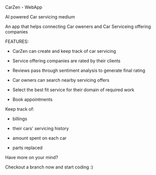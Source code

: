 CarZen - WebApp

AI powered Car servicing medium

An app that helps connecting Car oweners and Car Serviceing offering companies


FEATURES:

 - CarZen can create and keep track of car servicing

 - Service offering companies are rated by their clients

 - Reviews pass through sentiment analysis to generate final rating



 - Car owners can search nearby servicing offers

 - Select the best fit service for their domain of required work

 - Book appointments



Keep track of:

 - billings

 - their cars' servicing history

 - amount spent on each car

 - parts replaced



Have more on your mind?

Checkout a branch now and start coding :)
